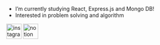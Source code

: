 - I’m currently studying React, Express.js and Mongo DB!
- Interested in problem solving and algorithm

[<img src='https://cdn.jsdelivr.net/npm/simple-icons@3.0.1/icons/instagram.svg' alt='instagram' height='40'>](https://www.instagram.com/dev_his0si/) 
[<img src='https://cdn.jsdelivr.net/npm/simple-icons@3.0.1/icons/notion.svg' alt='notion' height='40'>](https://actually-whip-9e0.notion.site/Hee-Seo-Kim-9fbed305fa284e79940dd3c4f3dfef1b)
